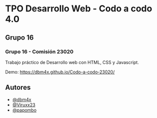 
# TPO Desarrollo Web - Codo a codo 4.0

## Grupo 16

### Grupo 16 - Comisión 23020

Trabajo práctico de Desarrollo web con HTML, CSS y Javascript.

Demo: https://dbm4x.github.io/Codo-a-codo-23020/


## Autores

- [@dbm4x](https://www.github.com/dbm4x)
- [@Viruxx23](https://github.com/Viruxx23)
- [@papombo](https://github.com/papombo)






